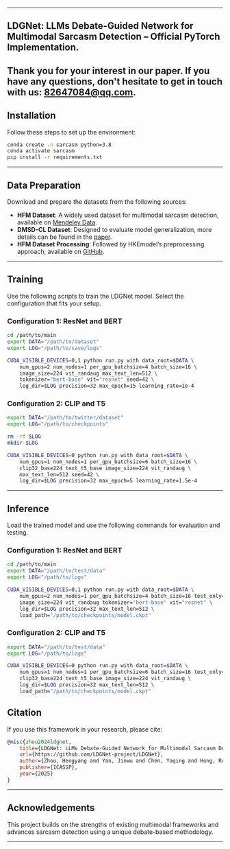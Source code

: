 

---
## LDGNet: LLMs Debate-Guided Network for Multimodal Sarcasm Detection – Official PyTorch Implementation. 

Thank you for your interest in our paper.
If you have any questions, don't hesitate to get in touch with us: 82647084@qq.com.
---

## Installation

Follow these steps to set up the environment:

```bash
conda create -n sarcasm python=3.8
conda activate sarcasm
pip install -r requirements.txt
```

---

## Data Preparation

Download and prepare the datasets from the following sources:

- **HFM Dataset**: A widely used dataset for multimodal sarcasm detection, available on [Mendeley Data](https://data.mendeley.com/datasets/h4ymvy9g8j/1).
- **DMSD-CL Dataset**: Designed to evaluate model generalization, more details can be found in the [paper](https://arxiv.org/html/2312.10493v2).
- **HFM Dataset Processing**: Followed by HKEmodel’s preprocessing approach, available on [GitHub](https://github.com/less-and-less-bugs/HKEmodel).

---

## Training

Use the following scripts to train the LDGNet model. Select the configuration that fits your setup.

### Configuration 1: ResNet and BERT
```bash
cd /path/to/main
export DATA="/path/to/dataset"
export LOG="/path/to/save/logs"

CUDA_VISIBLE_DEVICES=0,1 python run.py with data_root=$DATA \
    num_gpus=2 num_nodes=1 per_gpu_batchsize=4 batch_size=16 \
    image_size=224 vit_randaug max_text_len=512 \
    tokenizer="bert-base" vit="resnet" seed=42 \
    log_dir=$LOG precision=32 max_epoch=15 learning_rate=1e-4
```

### Configuration 2: CLIP and T5
```bash
export DATA="/path/to/twitter/dataset"
export LOG="/path/to/checkpoints"

rm -rf $LOG
mkdir $LOG

CUDA_VISIBLE_DEVICES=0 python run.py with data_root=$DATA \
    num_gpus=1 num_nodes=1 per_gpu_batchsize=6 batch_size=16 \
    clip32_base224 text_t5_base image_size=224 vit_randaug \
    max_text_len=512 seed=42 \
    log_dir=$LOG precision=32 max_epoch=5 learning_rate=1.5e-4
```

---

## Inference

Load the trained model and use the following commands for evaluation and testing.

### Configuration 1: ResNet and BERT
```bash
cd /path/to/main
export DATA="/path/to/test/data"
export LOG="/path/to/logs"

CUDA_VISIBLE_DEVICES=0,1 python run.py with data_root=$DATA \
    num_gpus=2 num_nodes=1 per_gpu_batchsize=4 batch_size=16 test_only=True \
    image_size=224 vit_randaug tokenizer="bert-base" vit="resnet" \
    log_dir=$LOG precision=32 max_text_len=512 \
    load_path="/path/to/checkpoints/model.ckpt"
```

### Configuration 2: CLIP and T5
```bash
export DATA="/path/to/test/data"
export LOG="/path/to/logs"

CUDA_VISIBLE_DEVICES=0 python run.py with data_root=$DATA \
    num_gpus=1 num_nodes=1 per_gpu_batchsize=6 batch_size=16 test_only=True \
    clip32_base224 text_t5_base image_size=224 vit_randaug \
    log_dir=$LOG precision=32 max_text_len=512 \
    load_path="/path/to/checkpoints/model.ckpt"
```


## Citation

If you use this framework in your research, please cite:

```bibtex
@misc{zhou2024ldgnet,
    title={LDGNet: LLMs Debate-Guided Network for Multimodal Sarcasm Detection},
    url={https://github.com/LDGNet-project/LDGNet},
    author={Zhou, Hengyang and Yan, Jinwu and Chen, Yaqing and Hong, Rongman and Zuo, Wenbo and Jin, Keyan},
    publisher={ICASSP},
    year={2025}
}
```

---

## Acknowledgements

This project builds on the strengths of existing multimodal frameworks and advances sarcasm detection using a unique debate-based methodology.

---

